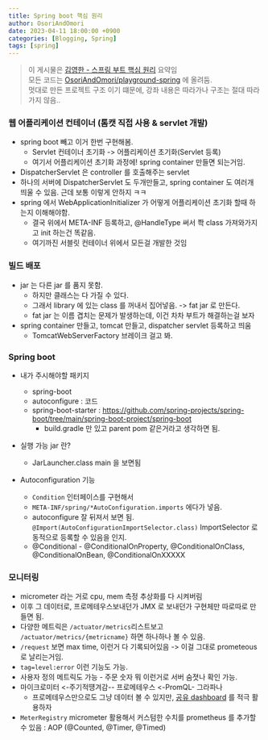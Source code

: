 ```yaml
---
title: Spring boot 핵심 원리
author: OsoriAndOmori
date: 2023-04-11 18:00:00 +0900
categories: [Blogging, Spring]
tags: [spring]
---
```

> 이 게시물은 [김영한 - 스프링 부트 핵심 원리](https://www.inflearn.com/course/%EC%8A%A4%ED%94%84%EB%A7%81%EB%B6%80%ED%8A%B8-%ED%95%B5%EC%8B%AC%EC%9B%90%EB%A6%AC-%ED%99%9C%EC%9A%A9/dashboard) 요약임 <br>
> 모든 코드는 [OsoriAndOmori/playground-spring](https://github.com/OsoriAndOmori/playground-spring/tree/main/applicaion-web-mvc) 에 올려둠. <br>
> 멋대로 만든 프로젝트 구조 이기 떄문에, 강좌 내용은 따라가나 구조는 절대 따라가지 않음..

### 웹 어플리케이션 컨테이너 (톰캣 직접 사용 & servlet 개발)
- spring boot 빼고 이거 한번 구현해봄.
  - Servlet 컨테이너 초기화 -> 어플리케이션 초기화(Servlet 등록)
  - 여기서 어플리케이션 초기화 과정에! spring container 만들면 되는거임.
- DispatcherServlet 은 controller 를 호출해주는 servlet
- 하나의 서버에 DispatcherServlet 도 두개만들고, spring container 도 여러개 띄울 수 있음. 근데 보통 이렇게 안하지 ㅋㅋ
- spring 에서 WebApplicationInitializer 가 어떻게 어플리케이션 초기화 할때 하는지 이해해야함.
  - 결국 위에서 META-INF 등록하고, @HandleType 써서 쫙 class 가져와가지고 init 하는건 똑같음.
  - 여기까진 서블릿 컨테이너 위에서 모든걸 개발한 것임

### 빌드 배포
- jar 는 다른 jar 를 품지 못함.
  - 하지만 클래스는 다 가질 수 있다.
  - 그래서 library 에 있는 class 를 꺼내서 집어넣음. -> fat jar 로 만든다.
  - fat jar 는 이름 겹치는 문제가 발생하는데, 이건 차차 부트가 해결하는걸 보자
- spring container 만들고, tomcat 만들고, dispatcher servlet 등록하고 띄움
  - TomcatWebServerFactory 브레이크 걸고 봐.

### Spring boot
- 내가 주시해야할 패키지
  - spring-boot
  - autoconfigure : 코드
  - spring-boot-starter : https://github.com/spring-projects/spring-boot/tree/main/spring-boot-project/spring-boot
    - build.gradle 만 있고 parent pom 같은거라고 생각하면 됨.
- 실행 가능 jar 란?
  - JarLauncher.class main 을 보면됨

- Autoconfiguration 기능
  - `Condition` 인터페이스를 구현해서
  - `META-INF/spring/*AutoConfiguration.imports` 에다가 넣음.
  - autoconfigure 잘 뒤져서 보면 됨. `@Import(AutoConfigurationImportSelector.class)` ImportSelector 로 동적으로 등록할 수 있음을 인지.
  - @Conditional - @ConditionalOnProperty, @ConditionalOnClass, @ConditionalOnBean, @ConditionalOnXXXXX

### 모니터링
- micrometer 라는 거로 cpu, mem 측정 추상화를 다 시켜버림
- 이후 그 데이터로, 프로메테우스보내던가 JMX 로 보내던가 구현체만 따로따로 만들면 됨.
- 다양한 메트릭은 `/actuator/metrics`리스트보고  `/actuator/metrics/{metricname}` 하면 하나하나 볼 수 있음.
- `/request` 보면 max time, 이런거 다 기록되어있음 -> 이걸 그대로 prometeous 로 날리는거임.
- `tag=level:error` 이런 기능도 가능.
- 사용자 정의 메트릭도 가능 - 주문 숫자 뭐 이런거로 서버 숨졋나 확인 가능.
- 마이크로미터 <-주기적떙겨감-- 프로메테우스 <-PromQL- 그라파나
  - 프로메테우스만으로도 그냥 데이터 볼 수 있지만, [공유 dashboard](https://grafana.com/grafana/dashboards/) 를 적극 활용하자
- `MeterRegistry` micrometer 활용해서 커스텀한 수치를 prometheus 를 추가할 수 있음 : AOP (@Counted, @Timer, @Timed)
